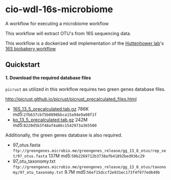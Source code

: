 # cio-wdl-16s-microbiome

A workflow for executing a microbiome workflow

This workflow will extract OTU's from 16S sequencing data.

This workflow is a dockerized wdl implementation of the [Huttenhower lab](http://huttenhower.sph.harvard.edu
)'s [16S biobakery workflow](https://github.com/biobakery/biobakery/wiki/biobakery_workflows#3-16s-profiling)

## Quickstart

#### 1. Download the required database files

`picrust` as utilized in this workflow requires two green genes database files.

http://picrust.github.io/picrust/picrust_precalculated_files.html

* [16S_13_5_precalculated.tab.gz](http://kronos.pharmacology.dal.ca/public_files/picrust/picrust_precalculated_v1.1.4/13_5/16S_13_5_precalculated.tab.gz) 786K md5:`2fb637cbf5b0898bbca15a94e9a08f1f`
* [ko_13_5_precalculated.tab.gz](http://kronos.pharmacology.dal.ca/public_files/picrust/picrust_precalculated_v1.1.4/13_5/ko_13_5_precalculated.tab.gz) 242M md5:`8220d5b3f48af4a86c1542973a365500`

Additionally, the green genes database is also required.

*  97_otus.fasta `ftp://greengenes.microbio.me/greengenes_release/gg_13_8_otus/rep_set/97_otus.fasta` 137M md5:`50b2269712b3738afb41892bed936c29`
* 97_otu_taxonomy.txt `ftp://greengenes.microbio.me/greengenes_release/gg_13_8_otus/taxonomy/97_otu_taxonomy.txt` 9.7M md5:`56ef15dccf2e931ec173f4f977ed649b`
